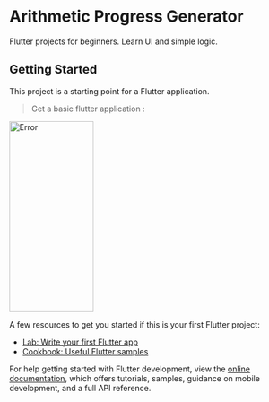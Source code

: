 # Arithmetic Progress Generator

Flutter projects for beginners. Learn UI and simple logic.

## Getting Started

This project is a starting point for a Flutter application.


> Get a basic flutter application :

<img width="150" height="340" alt="Error" src="https://user-images.githubusercontent.com/37095473/211133834-ca039a36-8ba1-4f13-b1b3-8f26c96f3c12.png">


A few resources to get you started if this is your first Flutter project:

- [Lab: Write your first Flutter app](https://docs.flutter.dev/get-started/codelab)
- [Cookbook: Useful Flutter samples](https://docs.flutter.dev/cookbook)

For help getting started with Flutter development, view the
[online documentation](https://docs.flutter.dev/), which offers tutorials,
samples, guidance on mobile development, and a full API reference.
